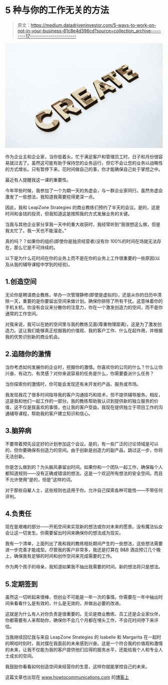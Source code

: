 # 5 种与你的工作无关的方法

> 原文：<https://medium.datadriveninvestor.com/5-ways-to-work-on-not-in-your-business-61c8e4d396cd?source=collection_archive---------17----------------------->

![](img/ad049fa21308140709c798b4d521b5c4.png)

作为企业主和企业家，当你低着头，忙于满足客户和管理员工时，日子和月份很容易就过去了。虽然这可能有助于保持您的业务运行，但它不会让您的业务以战略性的方式增长。只有暂停下来，花时间做自己的事，你才能确保自己处于掌控之中。

最近有人提醒我这一课的重要性。

今年早些时候，我参加了一个为期一天的务虚会，与一群企业家同行。虽然务虚会激发了一些想法，我知道我需要挖得更深一点。

因此，我和 LeapZone Strategies 的商业教练们预约了半天的会议。是的，这是时间和金钱的投资，但我知道这是按照我的方式发展业务的关键。

当我与其他企业家分享我一天中的重大收获时，我经常听到“我很想这么做，但是我太忙了。我一天也不能溜走。”

真的吗？？如果你的组织(即使你是独资经营者)没有你 100%的时间在场就无法存在，那么它是不可持续的。

以下是为什么花时间在你的业务上而不是在你的业务上工作很重要的一些原因(以及从我的辅导课程中学到的经验)。

## 1.创造空间

无论你是聘请商业教练，举办一次管理静修(即使是虚拟的)，还是从你的日历中清除一天，重要的是你要留出空间来做计划。确保你排除了所有干扰。这意味着你的手机关机，你没有会议来分散你的注意力，你在一个激发创造力的空间，而不是你通常的工作空间。

对我来说，我可以在她的空间里与我的教练见面(尊重物理距离)，这是为了激发创造力。这让我们能够真正挖掘我的价值观、我的客户工作、什么在起作用，并根据我的优势识别新的商业机会。

## 2.追随你的激情

当你考虑如何发展你的企业时，挖掘你的激情。你喜欢你的公司的什么？什么让你兴奋、有动力、有灵感？对你来说容易的任务是什么，你需要委派什么任务？

当你探索你的激情时，你可能会发现还有未开发的产品、服务或市场。

我发现我花了很多时间指导我的客户沟通技巧和技术，但不提供辅导服务。相反，这是我和他们一起工作的一部分。我的教练帮助我认识到提供新的独立服务的价值，这不仅是我喜欢的事情，也让我的客户受益。我现在提供独立于项目工作的沟通辅导课程，帮助我的客户建立知识和信心。

## 3.脑猝病

不要带着预先设定好的计划参加这个会议。是的，有一些广泛的讨论领域是可以的，但你要确保有创造力的空间。由于创新是创造力的副产品，跳过这一步，你将无法创新。

你是怎么做到的？为头脑风暴留出时间。如果你和一个团队一起工作，确保每个人都知道规则——没有正确或错误的想法。这是一个欢迎所有想法的安全空间。而且不允许使用“是的，但是”这样的词。

对于那些自雇人士，这些规则也适用于你。允许自己探索各种可能性——不带任何评判。

## 4.负责任

现在是艰难的部分——开拓空间来实现新的想法或你对未来的愿景。没有魔法仙女会让这一切发生。你需要留出时间来确保你的想法成为现实。

我有一个清单，上面列出了我和我的教练相处期间产生的一些想法，这些想法需要进一步完善才能成型。尽管我的客户非常多，我还是打算在 B&B 酒店预订几个晚上，确保我有足够的时间和创作空间来完成需要的工作。

作为两个孩子的母亲，我知道如果我不抽出我需要的时间，新的想法将只是想法。

## 5.定期签到

虽然这一切听起来很棒，但创业不可能是一年一次的事情。你需要在一年中抽出时间来看看什么是有效的，什么是无效的，并做出必要的改进。

这就是为什么有人对你负责是很重要的。无论是商业教练、员工还是企业家伙伴，你都需要有人来帮助你，确保你不会几个月都在埋头工作，不会花时间停下来评估。

当我继续回忆我与来自 LeapZone Strategies 的 Isabelle 和 Margarita 在一起时的啊哈时刻时，我对摆在我面前的未来感到兴奋。这是一个符合我的价值观和激情的未来，让我不仅能为我的客户提供他们应得的服务水平，还能给我个人和专业人士成长的空间。

我鼓励你看看如何创造空间来经营你的生意，这样你就能掌控自己的未来。

这篇文章也出现在 www.howtocommunications.com 的[博客上](http://www.howtocommunications.com)